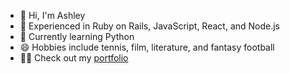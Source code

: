 - 👋 Hi, I'm Ashley
- 🔭 Experienced in Ruby on Rails, JavaScript, React, and Node.js
- 🌱 Currently learning Python 
- 😄 Hobbies include tennis, film, literature, and fantasy football
- 👨‍💻 Check out my <a href="https://ashleylynn-portfolio.netlify.app/">portfolio</a>

<!--
**ashhhlynn/ashhhlynn** is a ✨ _special_ ✨ repository because its `README.md` (this file) appears on your GitHub profile.

Here are some ideas to get you started:

- 🔭 I’m currently working on ...
- 🌱 I’m currently learning ...
- 👯 I’m looking to collaborate on ...
- 🤔 I’m looking for help with ...
- 💬 Ask me about ...
- 📫 How to reach me: ...
- 😄 Pronouns: ...
- ⚡ Fun fact: ...
-->
